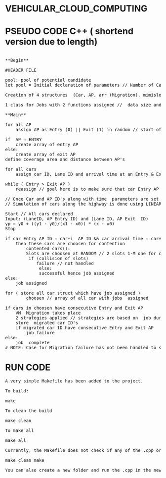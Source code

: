 # VEHICULAR_CLOUD_COMPUTING

# PSEUDO CODE C++ ( shortend version due to length) 


<pre>

**Begin**

#HEADER FILE

pool: pool of potential candidate
let pool = Initial declaration of parameters // Number of Cars, lanes on highway and AP, Bandwidth for all AP's, VM size, Speed of cars limit, etc

Creation of 4 structures  (Car, AP, arr (Migration), mimislot (contention) initialized with subsequent variables

1 class for Jobs with 2 functions assigned //  data size and data storage 

**Main**

for all AP 
    assign AP as Entry (0) || Exit (1) in random // start of an AP is always entry (assumption)

if  AP = ENTRY 
    create array of entry AP
else:
    create array of exit AP
define coverage area and distance between AP's

for all cars 
    assign car ID, Lane ID and arrival time at an Entry & Exit AP
     
while ( Entry > Exit AP )
    reassign // goal here is to make sure that car Entry AP ID  is lower than exit  AP ID along the highway

// Once Car and AP ID's along with time  parameters are set begin simulation
// Simulation of cars along the highway is done using LINEAR INTERPOLATION
 
Start // All cars declared
Input: (LaneID, AP Entry ID) and (Lane ID, AP Exit  ID)
yp = y0 + ((y1 - y0)/(x1 - x0)) * (x - x0)
Stop
 
if car Entry AP ID = car+i  AP ID && car arrival time = car+i arrival time && car Lane ID != car+i Lane ID // brute force
    then these cars are choosen for contention
        contented cars():
        Slots are choosen at RANDOM // 2 slots 1-M one for contention  other for storing  car ID
         if (collision of slots)
            failure // not handled
             else:
             successful hence job assigned 
else:  
    job assigned
              
for ( store all car struct which have job assigned )
        choosen // array of all car with jobs  assigned
  
if cars in choosen have consecutive Entry and Exit AP
    VM  Migration takes place
    2 strategies applied // strategies are based on  job duration and distance from AP
    store  migrated car ID's
    if migrated car ID have consecutive Entry and Exit AP
        job failure
else:
    job  complete
# NOTE: Case for Migration failure has not been handled to study functioning of migration strategies in detail
</pre>

# RUN  CODE

<pre>
A very simple Makefile has been added to the project.

To build:

make

To clean the build

make clean

To make all

make all

Currently, the Makefile does not check if any of the .cpp or .hpp files have changed, so to properly build the following must be done:

make clean make

You can also create a new folder and run the .cpp in the newly created folder using a C++ IDE and Debugger

</pre>

